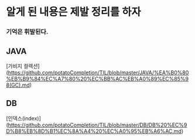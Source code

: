 # 알게 된 내용은 제발 정리를 하자

### 기억은 휘발된다.


## JAVA
[가비지 컬렉션] (https://github.com/potatoCompletion/TIL/blob/master/JAVA/%EA%B0%80%EB%B9%84%EC%A7%80%20%EC%BB%AC%EB%A0%89%EC%85%98(GC).md)

## DB
[인덱스(index)] (https://github.com/potatoCompletion/TIL/blob/master/DB/DB%20%EC%9D%B8%EB%8D%B1%EC%8A%A4%20%EC%A0%95%EB%A6%AC.md)